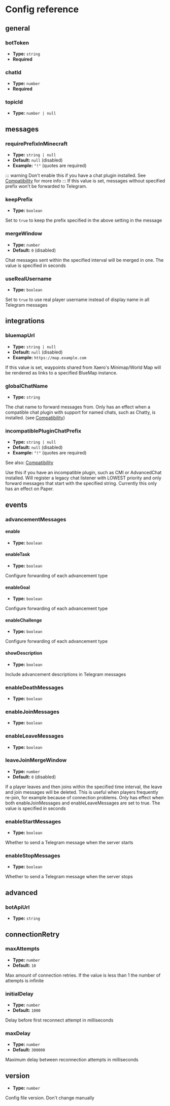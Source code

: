 <!-- Generated by codegen/generate_config.py. Do not modify-->
# Config reference

## general

### botToken

- **Type:** `string`
- **Required**

### chatId

- **Type:** `number`
- **Required**

### topicId

- **Type:** `number | null`

## messages

### requirePrefixInMinecraft

- **Type:** `string | null`
- **Default:** `null` (disabled)
- **Example:** `"!"` (quotes are required)

::: warning
Don't enable this if you have a chat plugin installed.
See [Compatibility](https://tgbridge.vanutp.dev/en/compatibility#chat) for more info
:::
If this value is set, messages without specified prefix won't be forwarded to Telegram.


### keepPrefix

- **Type:** `boolean`

Set to `true` to keep the prefix specified in the above setting in the message


### mergeWindow

- **Type:** `number`
- **Default:** `0` (disabled)

Chat messages sent within the specified interval will be merged in one.
The value is specified in seconds


### useRealUsername

- **Type:** `boolean`

Set to `true` to use real player username instead of display name in all Telegram messages


## integrations

### bluemapUrl

- **Type:** `string | null`
- **Default:** `null` (disabled)
- **Example:** `https://map.example.com`

If this value is set, waypoints shared from Xaero's Minimap/World Map will be rendered
as links to a specified BlueMap instance.


### globalChatName

- **Type:** `string`

The chat name to forward messages from.
Only has an effect when a compatible chat plugin with support for named chats, such as Chatty, is installed.
(see [Compatibility](https://tgbridge.vanutp.dev/en/compatibility#chat))


### incompatiblePluginChatPrefix

- **Type:** `string | null`
- **Default:** `null` (disabled)
- **Example:** `"!"` (quotes are required)

See also: [Compatibility](https://tgbridge.vanutp.dev/en/compatibility#chat)

Use this if you have an incompatible plugin, such as CMI or AdvancedChat installed.
Will register a legacy chat listener with LOWEST priority
and only forward messages that start with the specified string.
Currently this only has an effect on Paper.


## events

### advancementMessages

#### enable

- **Type:** `boolean`

#### enableTask

- **Type:** `boolean`

Configure forwarding of each advancement type


#### enableGoal

- **Type:** `boolean`

Configure forwarding of each advancement type


#### enableChallenge

- **Type:** `boolean`

Configure forwarding of each advancement type


#### showDescription

- **Type:** `boolean`

Include advancement descriptions in Telegram messages


### enableDeathMessages

- **Type:** `boolean`

### enableJoinMessages

- **Type:** `boolean`

### enableLeaveMessages

- **Type:** `boolean`

### leaveJoinMergeWindow

- **Type:** `number`
- **Default:** `0` (disabled)

If a player leaves and then joins within the specified time interval,
the leave and join messages will be deleted.
This is useful when players frequently re-join, for example because of connection problems.
Only has effect when both enableJoinMessages and enableLeaveMessages are set to true.
The value is specified in seconds


### enableStartMessages

- **Type:** `boolean`

Whether to send a Telegram message when the server starts


### enableStopMessages

- **Type:** `boolean`

Whether to send a Telegram message when the server stops


## advanced

### botApiUrl

- **Type:** `string`

## connectionRetry

### maxAttempts

- **Type:** `number`
- **Default:** `10`

Max amount of connection retries. If the value is less than 1 the number of attempts is infinite

### initialDelay

- **Type:** `number`
- **Default:** `1000`

Delay before first reconnect attempt in milliseconds

### maxDelay

- **Type:** `number`
- **Default:** `300000`

Maximum delay between reconnection attempts in milliseconds

## version

- **Type:** `number`

Config file version. Don't change manually

